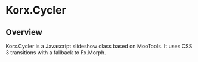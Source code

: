 # Korx.Cycler

## Overview

Korx.Cycler is a Javascript slideshow class based on MooTools. It uses CSS 3 transitions with a fallback to Fx.Morph.